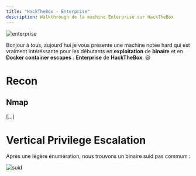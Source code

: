 ```yaml
---
title: "HackTheBox - Enterprise"
description: Walkthrough de la machine Enterprise sur HackTheBox
---
```

![enterprise](https://i.imgur.com/I3wDQWo.png)

Bonjour à tous, aujourd'hui je vous présente une machine notée hard qui est vraiment intéréssante pour les débutants en **exploitation** de **binaire** et en **Docker container escapes** : **Enterprise** de **HackTheBox**. 😃

# Recon

## Nmap 

[...]

# Vertical Privilege Escalation

Après une légère énumération, nous trouvons un binaire suid pas commum :

![suid](https://i.imgur.com/BMkUGO3.png)
